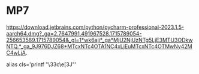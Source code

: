 # MP7
https://download.jetbrains.com/python/pycharm-professional-2023.1.5-aarch64.dmg?_ga=2.7647991.491967528.1715789054-256653589.1715789054&_gl=1*wk6ajj*_ga*MjU2NjUzNTg5LjE3MTU3ODkwNTQ.*_ga_9J976DJZ68*MTcxNTc4OTA1NC4xLjEuMTcxNTc4OTMwNy42MC4wLjA.

alias cls='printf "\33c\e[3J"'
